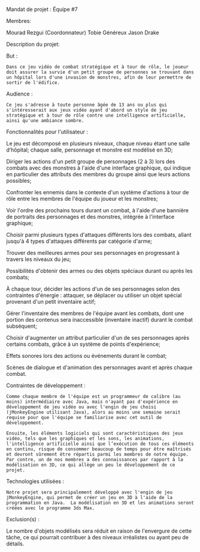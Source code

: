 
Mandat de projet :
Équipe #7



Membres:

Mourad Rezgui (Coordonnateur)
Tobie Généreux
Jason Drake


Description du projet:

But : 

	Dans ce jeu vidéo de combat stratégique et à tour de rôle, le joueur doit assurer la survie d'un petit groupe de personnes se trouvant dans un hôpital lors d'une invasion de monstres, afin de leur permettre de sortir de l'édifice.	

Audience :

	Ce jeu s'adresse à toute personne âgée de 13 ans ou plus qui s'intéresserait aux jeux vidéo ayant d'abord un style de jeu stratégique et à tour de rôle contre une intelligence artificielle, ainsi qu'une ambiance sombre.








Fonctionnalités pour l'utilisateur :

Le jeu est décomposé en plusieurs niveaux, chaque niveau étant une salle d’hôpital; chaque salle, personnage et monstre est modélisé en 3D;

Diriger les actions d'un petit groupe de personnages (2 à 3) lors des combats avec des monstres à l'aide d'une interface graphique, qui indique en particulier des attributs des membres du groupe ainsi que leurs actions possibles;

Confronter les ennemis dans le contexte d'un système d'actions à tour de rôle entre les membres de l'équipe du joueur et les monstres;

Voir l'ordre des prochains tours durant un combat, à l'aide d'une bannière de portraits des personnages et des monstres, intégrée à l'interface graphique;

Choisir parmi plusieurs types d'attaques différents lors des combats, allant jusqu'à 4 types d'attaques différents par catégorie d'arme;

Trouver des meilleures armes pour ses personnages en progressant à travers les niveaux du jeu;

Possibilités d'obtenir des armes ou des objets spéciaux durant ou après les combats;

À chaque tour, décider les actions d'un de ses personnages selon des contraintes d'énergie : attaquer, se déplacer ou utiliser un objet spécial provenant d'un petit inventaire actif;

Gérer l'inventaire des membres de l'équipe avant les combats, dont une portion des contenus sera inaccessible (inventaire inactif) durant le combat subséquent; 

Choisir d'augmenter un attribut particulier d'un de ses personnages après certains combats, grâce à un système de points d'expérience;

Effets sonores lors des actions ou événements durant le combat;

Scènes de dialogue et d'animation des personnages avant et après chaque combat.


Contraintes de développement :

	Comme chaque membre de l'équipe est un programmeur de calibre (au moins) intermédiaire avec Java, mais n'ayant pas d'expérience en développement de jeu vidéo ou avec l'engin de jeu choisi (jMonkeyEngine utilisant Java), alors au moins une semaine serait requise pour que l'équipe se familiarise avec cet outil de développement.

	Ensuite, les éléments logiciels qui sont caractéristiques des jeux vidéo, tels que les graphiques et les sons, les animations, l'intelligence artificielle ainsi que l’exécution de tous ces éléments en continu, risque de consommer beaucoup de temps pour être maîtrisés et devront sûrement être répartis parmi les membres de notre équipe.  Par contre, un de nos membres a des connaissances par rapport à la modélisation en 3D, ce qui allège un peu le développement de ce projet.


Technologies utilisées :

	Notre projet sera principalement développé avec l'engin de jeu jMonkeyEngine, qui permet de créer un jeu en 3D à l'aide de la programmation en Java.  La modélisation en 3D et les animations seront créées avec le programme 3ds Max. 


Exclusion(s) :

Le nombre d'objets modélisés sera réduit en raison de l'envergure de cette tâche, ce qui pourrait contribuer à des niveaux irréalistes ou ayant peu de détails.

